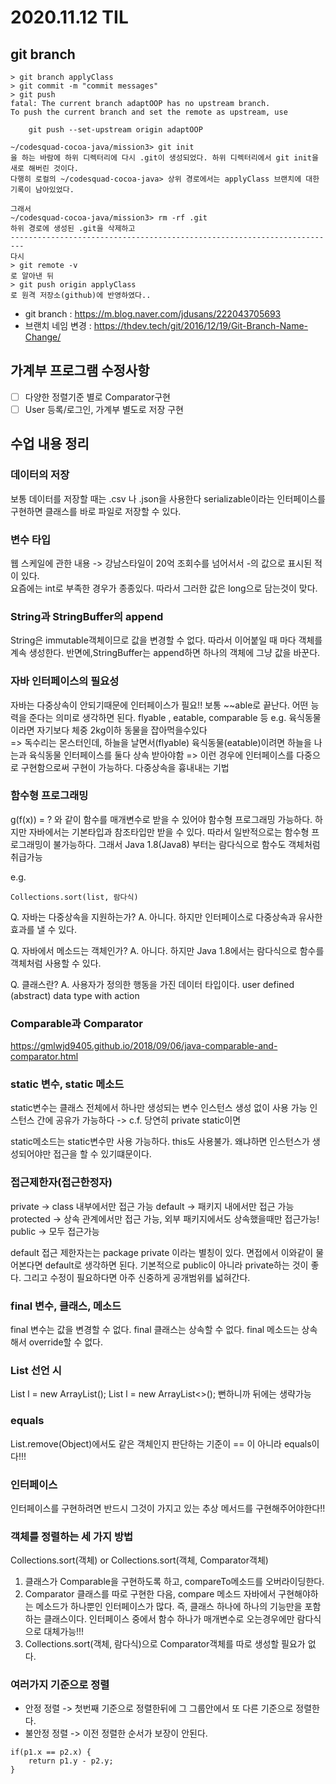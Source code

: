 # 2020.11.12 TIL

## git branch

```
> git branch applyClass
> git commit -m "commit messages"
> git push
fatal: The current branch adaptOOP has no upstream branch.
To push the current branch and set the remote as upstream, use

    git push --set-upstream origin adaptOOP

~/codesquad-cocoa-java/mission3> git init
을 하는 바람에 하위 디렉터리에 다시 .git이 생성되었다. 하위 디렉터리에서 git init을 새로 해버린 것이다.   
다행히 로컬의 ~/codesquad-cocoa-java> 상위 경로에서는 applyClass 브랜치에 대한 기록이 남아있었다.

그래서
~/codesquad-cocoa-java/mission3> rm -rf .git
하위 경로에 생성된 .git을 삭제하고
-------------------------------------------------------------------------
다시 
> git remote -v
로 알아낸 뒤
> git push origin applyClass
로 원격 저장소(github)에 반영하였다.. 
```
- git branch : https://m.blog.naver.com/jdusans/222043705693
- 브랜치 네임 변경 : https://thdev.tech/git/2016/12/19/Git-Branch-Name-Change/

## 가계부 프로그램 수정사항
- [ ] 다양한 정렬기준 별로 Comparator구현
- [ ] User 등록/로그인, 가계부 별도로 저장 구현

## 수업 내용 정리

### 데이터의 저장
보통 데이터를 저장할 때는 .csv 나 .json을 사용한다
serializable이라는 인터페이스를 구현하면 클래스를 바로 파일로 저장할 수 있다.

### 변수 타입
웹 스케일에 관한 내용 -> 강남스타일이 20억 조회수를 넘어서서 -의 값으로 표시된 적이 있다.   
요즘에는 int로 부족한 경우가 종종있다. 따라서 그러한 값은 long으로 담는것이 맞다.

### String과 StringBuffer의 append
String은 immutable객체이므로 값을 변경할 수 없다. 따라서 이어붙일 때 마다 객체를 계속 생성한다.
반면에,StringBuffer는 append하면 하나의 객체에 그냥 값을 바꾼다.

### 자바 인터페이스의 필요성
자바는 다중상속이 안되기때문에 인터페이스가 필요!!
보통 ~~able로 끝난다. 어떤 능력을 준다는 의미로 생각하면 된다. flyable , eatable, comparable 등
e.g. 육식동물이라면 자기보다 체중 2kg이하 동물을 잡아먹을수있다   
=> 독수리는 몬스터인데, 하늘을 날면서(flyable) 육식동물(eatable)이려면 하늘을 나는과 육식동물 인터페이스를 둘다 상속 받아야함
=> 이런 경우에 인터페이스를 다중으로 구현함으로써 구현이 가능하다. 다중상속을 흉내내는 기법

### 함수형 프로그래밍
g(f(x)) = ? 와 같이 함수를 매개변수로 받을 수 있어야 함수형 프로그래밍 가능하다.
하지만 자바에서는 기본타입과 참조타입만 받을 수 있다. 따라서 일반적으로는 함수형 프로그래밍이 불가능하다.
그래서 Java 1.8(Java8) 부터는 람다식으로 함수도 객체처럼 취급가능

e.g.
```
Collections.sort(list, 람다식)
```

Q. 자바는 다중상속을 지원하는가?
A. 아니다. 하지만 인터페이스로 다중상속과 유사한 효과를 낼 수 있다.

Q. 자바에서 메소드는 객체인가?
A. 아니다. 하지만 Java 1.8에서는 람다식으로 함수를 객체처럼 사용할 수 있다.

Q. 클래스란?
A. 사용자가 정의한 행동을 가진 데이터 타입이다. user defined (abstract) data type with action

### Comparable과 Comparator
https://gmlwjd9405.github.io/2018/09/06/java-comparable-and-comparator.html

### static 변수, static 메소드
static변수는 클래스 전체에서 하나만 생성되는 변수
인스턴스 생성 없이 사용 가능
인스턴스 간에 공유가 가능하다 -> c.f. 당연히 private static이면 

static메소드는 static변수만 사용 가능하다. this도 사용불가. 왜냐하면 인스턴스가 생성되어야만 접근을 할 수 있기떄문이다.

### 접근제한자(접근한정자)
private -> class 내부에서만 접근 가능
default -> 패키지 내에서만 접근 가능
protected -> 상속 관계에서만 접근 가능, 외부 패키지에서도 상속했을때만 접근가능!
public -> 모두 접근가능

default 접근 제한자는는 package private 이라는 별칭이 있다. 면접에서 이와같이 물어본다면 default로 생각하면 된다.
기본적으로 public이 아니라 private하는 것이 좋다. 그리고 수정이 필요하다면 아주 신중하게 공개범위를 넓혀간다.

### final 변수, 클래스, 메소드
final 변수는 값을 변경할 수 없다.
final 클래스는 상속할 수 없다.
final 메소드는 상속해서 override할 수 없다.

### List 선언 시
List<Point> l = new ArrayList<Point>();
List<Point> l = new ArrayList<>(); 
뻔하니까 뒤에는 생략가능

### equals
List.remove(Object)에서도 같은 객체인지 판단하는 기준이 == 이 아니라 equals이다!!!

### 인터페이스
인터페이스를 구현하려면 반드시 그것이 가지고 있는 추상 메서드를 구현해주어야한다!!

### 객체를 정렬하는 세 가지 방법
Collections.sort(객체) or Collections.sort(객체, Comparator객체)
1. 클래스가 Comparable을 구현하도록 하고, compareTo메소드를 오버라이딩한다.
2. Comparator 클래스를 따로 구현한 다음, compare 메소드
자바에서 구현해야하는 메소드가 하나뿐인 인터페이스가 많다. 즉, 클래스 하나에 하나의 기능만을 포함하는 클래스이다.
인터페이스 중에서 함수 하나가 매개변수로 오는경우에만 람다식으로 대체가능!!!
3. Collections.sort(객체, 람다식)으로 Comparator객체를 따로 생성할 필요가 없다.

### 여러가지 기준으로 정렬
- 안정 정렬 -> 첫번째 기준으로 정렬한뒤에 그 그룹안에서 또 다른 기준으로 정렬한다.
- 불안정 정렬 -> 이전 정렬한 순서가 보장이 안된다.
```
if(p1.x == p2.x) {
	return p1.y - p2.y;
}
```
